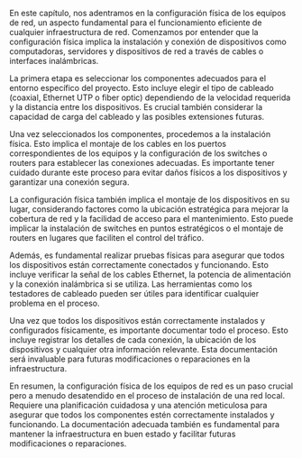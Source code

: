 En este capítulo, nos adentramos en la configuración física de los equipos de red, un aspecto fundamental para el funcionamiento eficiente de cualquier infraestructura de red. Comenzamos por entender que la configuración física implica la instalación y conexión de dispositivos como computadoras, servidores y dispositivos de red a través de cables o interfaces inalámbricas.

La primera etapa es seleccionar los componentes adecuados para el entorno específico del proyecto. Esto incluye elegir el tipo de cableado (coaxial, Ethernet UTP o fiber optic) dependiendo de la velocidad requerida y la distancia entre los dispositivos. Es crucial también considerar la capacidad de carga del cableado y las posibles extensiones futuras.

Una vez seleccionados los componentes, procedemos a la instalación física. Esto implica el montaje de los cables en los puertos correspondientes de los equipos y la configuración de los switches o routers para establecer las conexiones adecuadas. Es importante tener cuidado durante este proceso para evitar daños físicos a los dispositivos y garantizar una conexión segura.

La configuración física también implica el montaje de los dispositivos en su lugar, considerando factores como la ubicación estratégica para mejorar la cobertura de red y la facilidad de acceso para el mantenimiento. Esto puede implicar la instalación de switches en puntos estratégicos o el montaje de routers en lugares que faciliten el control del tráfico.

Además, es fundamental realizar pruebas físicas para asegurar que todos los dispositivos están correctamente conectados y funcionando. Esto incluye verificar la señal de los cables Ethernet, la potencia de alimentación y la conexión inalámbrica si se utiliza. Las herramientas como los testadores de cableado pueden ser útiles para identificar cualquier problema en el proceso.

Una vez que todos los dispositivos están correctamente instalados y configurados físicamente, es importante documentar todo el proceso. Esto incluye registrar los detalles de cada conexión, la ubicación de los dispositivos y cualquier otra información relevante. Esta documentación será invaluable para futuras modificaciones o reparaciones en la infraestructura.

En resumen, la configuración física de los equipos de red es un paso crucial pero a menudo desatendido en el proceso de instalación de una red local. Requiere una planificación cuidadosa y una atención meticulosa para asegurar que todos los componentes estén correctamente instalados y funcionando. La documentación adecuada también es fundamental para mantener la infraestructura en buen estado y facilitar futuras modificaciones o reparaciones.
